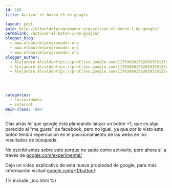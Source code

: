 ```yaml
---
id: 166
title: Activar el botón +1 de google

layout: post
guid: http://elbauldelprogramador.org/activar-el-boton-1-de-google/
permalink: /activar-el-boton-1-de-google/
blogger_blog:
  - www.elbauldelprogramador.org
  - www.elbauldelprogramador.org
  - www.elbauldelprogramador.org
blogger_author:
  - Alejandro Alcaldehttps://profiles.google.com/117030001562039350135noreply@blogger.com
  - Alejandro Alcaldehttps://profiles.google.com/117030001562039350135noreply@blogger.com
  - Alejandro Alcaldehttps://profiles.google.com/117030001562039350135noreply@blogger.com

  
  
  
categories:
  - curiosidades
  - internet
main-class: 'dev'
---
```

Días atrás leí que google está planeando lanzar un botón +1, que es algo parecido al &#8220;me gusta&#8221; de facebook, pero no igual, ya que por lo visto este botón tendrá repercusión en el posicionamiento de las webs en los resultados de búsqueda.  
  
<!--ad-->

No escribí antes sobre esto porque no sabía como activarlo, pero ahora sí, a través de [google.com/experimental/][1]

Dejo un vídeo explicativo de esta nueva propiedad de google, para más información visitad [google.com/+1/button/][2]: 





 [1]: http://www.google.com/experimental/
 [2]: http://www.google.com/+1/button/

{% include _toc.html %}
